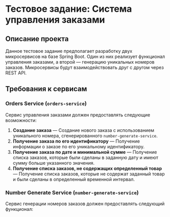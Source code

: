 # Тестовое задание: Система управления заказами

## Описание проекта

Данное тестовое задание предполагает разработку двух микросервисов на базе Spring Boot. Один из них реализует функционал управления заказами, а второй — генерацию уникальных номеров заказов. Микросервисы будут взаимодействовать друг с другом через REST API.

## Требования к сервисам

### Orders Service (`orders-service`)

Сервис управления заказами должен предоставлять следующие возможности:

1. **Создание заказа** — Создание нового заказа с использованием уникального номера, сгенерированного `number-generate-service`.
2. **Получение заказа по его идентификатору** — Получение информации о заказе по его уникальному идентификатору.
3. **Получение заказа по дате и минимальной сумме** — Получение списка заказов, которые были сделаны в заданную дату и имеют сумму больше указанного значения.
4. **Получение списка заказов, не содержащих определенный товар** — Получение списка заказов, которые не содержат заданный товар и были сделаны в определенный временной интервал.

### Number Generate Service (`number-generate-service`)

Сервис генерации номеров заказов должен предоставлять следующий функционал:
